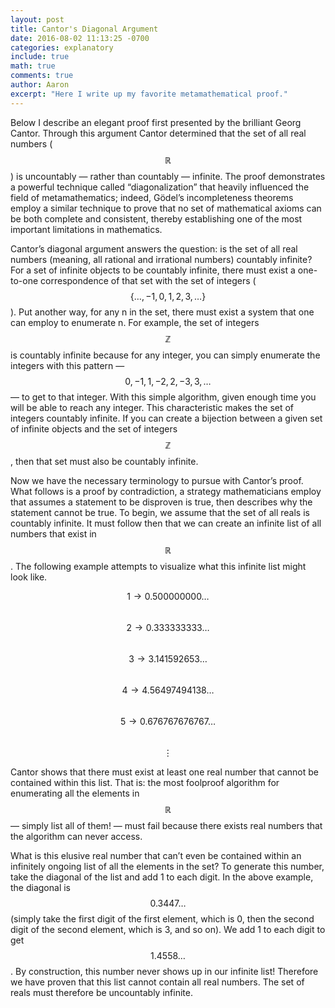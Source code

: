 ```yaml
---
layout: post
title: Cantor's Diagonal Argument 
date: 2016-08-02 11:13:25 -0700
categories: explanatory 
include: true
math: true
comments: true
author: Aaron
excerpt: "Here I write up my favorite metamathematical proof."
---
```


Below I describe an elegant proof first presented by the brilliant Georg Cantor. Through this argument Cantor determined that the set of all real numbers ($$\mathbb{R}$$) is uncountably — rather than countably — infinite. The proof demonstrates a powerful technique called “diagonalization” that heavily influenced the field of metamathematics; indeed, Gödel’s incompleteness theorems employ a similar technique to prove that no set of mathematical axioms can be both complete and consistent, thereby establishing one of the most important limitations in mathematics.

Cantor’s diagonal argument answers the question: is the set of all real numbers (meaning, all rational and irrational numbers) countably infinite? For a set of infinite objects to be countably infinite, there must exist a one-to-one correspondence of that set with the set of integers ($$\{\ldots, -1, 0, 1, 2, 3, \ldots \}$$). Put another way, for any n in the set, there must exist a system that one can employ to enumerate n. For example, the set of integers $$\mathbb{Z}$$ is countably infinite because for any integer, you can simply enumerate the integers with this pattern —$$0, -1, 1, -2, 2, -3, 3, \ldots$$ — to get to that integer. With this simple algorithm, given enough time you will be able to reach any integer. This characteristic makes the set of integers countably infinite. If you can create a bijection between a given set of infinite objects and the set of integers $$\mathbb{Z}$$, then that set must also be countably infinite.

Now we have the necessary terminology to pursue with Cantor’s proof. What follows is a proof by contradiction, a strategy mathematicians employ that assumes a statement to be disproven is true, then describes why the statement cannot be true. To begin, we assume that the set of all reals is countably infinite. It must follow then that we can create an infinite list of all numbers that exist in $$\mathbb{R}$$. The following example attempts to visualize what this infinite list might look like.

$$1 \rightarrow 0.500000000\ldots$$<br>
$$2 \rightarrow 0.333333333\ldots$$<br>
$$3 \rightarrow 3.141592653\ldots$$<br>
$$4 \rightarrow 4.56497494138\ldots$$<br>
$$5 \rightarrow 0.676767676767\ldots$$<br>
$$\vdots$$

Cantor shows that there must exist at least one real number that cannot be contained within this list. That is: the most foolproof algorithm for enumerating all the elements in $$\mathbb{R}$$ — simply list all of them! — must fail because there exists real numbers that the algorithm can never access.

What is this elusive real number that can’t even be contained within an infinitely ongoing list of all the elements in the set? To generate this number, take the diagonal of the list and add 1 to each digit. In the above example, the diagonal is $$0.3447 \ldots$$ (simply take the first digit of the first element, which is 0, then the second digit of the second element, which is 3, and so on). We add 1 to each digit to get $$1.4558 \ldots$$. By construction, this number never shows up in our infinite list! Therefore we have proven that this list cannot contain all real numbers. The set of reals must therefore be uncountably infinite.